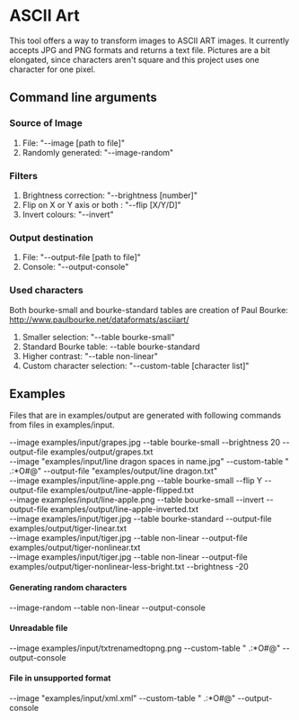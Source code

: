 # ASCII Art

This tool offers a way to transform images to ASCII ART images. 
It currently accepts JPG and PNG formats and returns a text file.
Pictures are a bit elongated, since characters aren't square and this project uses one character for one pixel.

## Command line arguments

### Source of Image
1. File: "--image [path to file]"
2. Randomly generated: "--image-random"

### Filters
1. Brightness correction: "--brightness [number]"
2. Flip on X or Y axis or both : "--flip [X/Y/D]"
3. Invert colours: "--invert"

### Output destination
1. File: "--output-file [path to file]"
2. Console: "--output-console"

### Used characters
Both bourke-small and bourke-standard tables are creation of Paul Bourke: http://www.paulbourke.net/dataformats/asciiart/
1. Smaller selection: "--table bourke-small"
2. Standard Bourke table: --table bourke-standard
3. Higher contrast: "--table non-linear"
4. Custom character selection: "--custom-table [character list]"

## Examples
Files that are in examples/output are generated with following commands from files in examples/input.

--image examples/input/grapes.jpg --table bourke-small --brightness 20 --output-file examples/output/grapes.txt  
--image "examples/input/line dragon spaces in name.jpg" --custom-table " .:*O#@" --output-file "examples/output/line dragon.txt"  
--image examples/input/line-apple.png --table bourke-small --flip Y --output-file examples/output/line-apple-flipped.txt  
--image examples/input/line-apple.png --table bourke-small --invert --output-file examples/output/line-apple-inverted.txt  
--image examples/input/tiger.jpg --table bourke-standard --output-file examples/output/tiger-linear.txt  
--image examples/input/tiger.jpg --table non-linear --output-file examples/output/tiger-nonlinear.txt  
--image examples/input/tiger.jpg --table non-linear --output-file examples/output/tiger-nonlinear-less-bright.txt --brightness -20  

#### Generating random characters
--image-random --table non-linear --output-console  

#### Unreadable file
--image examples/input/txtrenamedtopng.png --custom-table " .:*O#@" --output-console  

#### File in unsupported format
--image "examples/input/xml.xml" --custom-table " .:*O#@" --output-console  